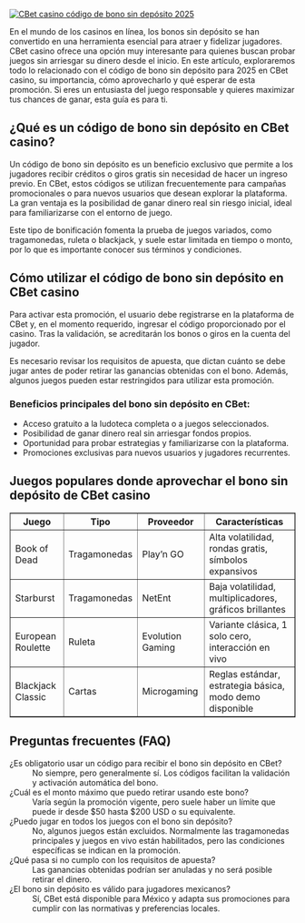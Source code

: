 [![CBet casino código de bono sin depósito 2025](https://123-caf.pages.dev/gitsignup.png)](https://vrmoo.ru/Bt82HjjY)

<p>En el mundo de los casinos en línea, los bonos sin depósito se han convertido en una herramienta esencial para atraer y fidelizar jugadores. CBet casino ofrece una opción muy interesante para quienes buscan probar juegos sin arriesgar su dinero desde el inicio. En este artículo, exploraremos todo lo relacionado con el código de bono sin depósito para 2025 en CBet casino, su importancia, cómo aprovecharlo y qué esperar de esta promoción. Si eres un entusiasta del juego responsable y quieres maximizar tus chances de ganar, esta guía es para ti.</p>  <h2>¿Qué es un código de bono sin depósito en CBet casino?</h2> <p>Un código de bono sin depósito es un beneficio exclusivo que permite a los jugadores recibir créditos o giros gratis sin necesidad de hacer un ingreso previo. En CBet, estos códigos se utilizan frecuentemente para campañas promocionales o para nuevos usuarios que desean explorar la plataforma. La gran ventaja es la posibilidad de ganar dinero real sin riesgo inicial, ideal para familiarizarse con el entorno de juego.</p> <p>Este tipo de bonificación fomenta la prueba de juegos variados, como tragamonedas, ruleta o blackjack, y suele estar limitada en tiempo o monto, por lo que es importante conocer sus términos y condiciones.</p>  <h2>Cómo utilizar el código de bono sin depósito en CBet casino</h2> <p>Para activar esta promoción, el usuario debe registrarse en la plataforma de CBet y, en el momento requerido, ingresar el código proporcionado por el casino. Tras la validación, se acreditarán los bonos o giros en la cuenta del jugador.</p> <p>Es necesario revisar los requisitos de apuesta, que dictan cuánto se debe jugar antes de poder retirar las ganancias obtenidas con el bono. Además, algunos juegos pueden estar restringidos para utilizar esta promoción.</p>  <h3>Beneficios principales del bono sin depósito en CBet:</h3> <ul>   <li>Acceso gratuito a la ludoteca completa o a juegos seleccionados.</li>   <li>Posibilidad de ganar dinero real sin arriesgar fondos propios.</li>   <li>Oportunidad para probar estrategias y familiarizarse con la plataforma.</li>   <li>Promociones exclusivas para nuevos usuarios y jugadores recurrentes.</li> </ul>  <h2>Juegos populares donde aprovechar el bono sin depósito de CBet casino</h2> <table border="1" cellpadding="6" cellspacing="0">   <thead>     <tr>       <th>Juego</th>       <th>Tipo</th>       <th>Proveedor</th>       <th>Características</th>     </tr>   </thead>   <tbody>     <tr>       <td>Book of Dead</td>       <td>Tragamonedas</td>       <td>Play’n GO</td>       <td>Alta volatilidad, rondas gratis, símbolos expansivos</td>     </tr>     <tr>       <td>Starburst</td>       <td>Tragamonedas</td>       <td>NetEnt</td>       <td>Baja volatilidad, multiplicadores, gráficos brillantes</td>     </tr>     <tr>       <td>European Roulette</td>       <td>Ruleta</td>       <td>Evolution Gaming</td>       <td>Variante clásica, 1 solo cero, interacción en vivo</td>     </tr>     <tr>       <td>Blackjack Classic</td>       <td>Cartas</td>       <td>Microgaming</td>       <td>Reglas estándar, estrategia básica, modo demo disponible</td>     </tr>   </tbody> </table>  <h2>Preguntas frecuentes (FAQ)</h2> <dl>   <dt>¿Es obligatorio usar un código para recibir el bono sin depósito en CBet?</dt>   <dd>No siempre, pero generalmente sí. Los códigos facilitan la validación y activación automática del bono.</dd>    <dt>¿Cuál es el monto máximo que puedo retirar usando este bono?</dt>   <dd>Varía según la promoción vigente, pero suele haber un límite que puede ir desde $50 hasta $200 USD o su equivalente.</dd>    <dt>¿Puedo jugar en todos los juegos con el bono sin depósito?</dt>   <dd>No, algunos juegos están excluidos. Normalmente las tragamonedas principales y juegos en vivo están habilitados, pero las condiciones específicas se indican en la promoción.</dd>    <dt>¿Qué pasa si no cumplo con los requisitos de apuesta?</dt>   <dd>Las ganancias obtenidas podrían ser anuladas y no será posible retirar el dinero.</dd>    <dt>¿El bono sin depósito es válido para jugadores mexicanos?</dt>   <dd>Sí, CBet está disponible para México y adapta sus promociones para cumplir con las normativas y preferencias locales.</dd> </dl>